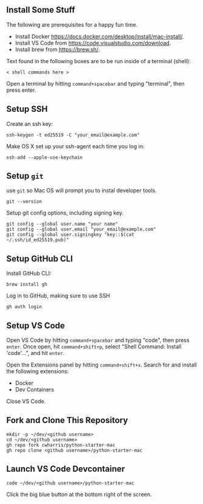 Install Some Stuff
-
The following are prerequisites for a happy fun time.
- Install Docker https://docs.docker.com/desktop/install/mac-install/.
- Install VS Code from https://code.visualstudio.com/download.
- Install brew from https://brew.sh/.

Text found in the following boxes are to be run inside of a terminal (shell):
```
< shell commands here >
```
Open a terminal by hitting `command+spacebar` and typing "terminal", then press enter.

Setup SSH
-
Create an ssh key:
```
ssh-keygen -t ed25519 -C "your_email@example.com"
```
Make OS X set up your ssh-agent each time you log in:
```
ssh-add --apple-use-keychain
```
Setup `git`
-
use `git` so Mac OS will prompt you to instal developer tools.
```
git --version
```
Setup git config options, including signing key.
```
git config --global user.name "your name"
git config --global user.email "your_email@example.com"
git config --global user.signingkey "key::$(cat ~/.ssh/id_ed25519.pub)"
```
Setup GitHub CLI
-
Install GitHub CLI:
```
brew install gh
```
Log in to GitHub, making sure to use SSH
```
gh auth login
```
Setup VS Code
-
Open VS Code by hitting `command+spacebar` and typing "code", then press `enter`. Once open, hit `command+shift+p`, select "Shell Command: Install 'code'...", and hit `enter`.

Open the Extensions panel by hitting `command+shift+x`. Search for and install the following extensions:
- Docker
- Dev Containers

Close VS Code.

Fork and Clone This Repository
-
```
mkdir -p ~/dev/<github username>
cd ~/dev/<github username>
gh repo fork cwharris/python-starter-mac
gh repo clone <github username>/python-starter-mac
```
Launch VS Code Devcontainer
-
```
code ~/dev/<github username>/python-starter-mac
```
Click the big blue button at the bottom right of the screen.
